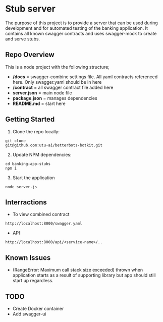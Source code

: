 # Stub server

The purpose of this project is to provide a server that can be used during development and for automated testing of the banking application. It contains all known swagger contracts and uses swagger-mock to create and serve stubs.

## Repo Overview

This is a node project with the following structure;

* **/docs** = swagger-combine settings file. All yaml contracts referenced here. Only swagger.yaml should be in here
* **/contract** = all swagger contract file added here
* **server.json** = main node file
* **package.json** = manages dependencies
* **README.md** = start here

## Getting Started

1. Clone the repo locally:
```
git clone
git@github.com:utu-ai/betterbots-botkit.git
```
2. Update NPM dependencies:
```
cd banking-app-stubs
npm i
```
3. Start the application
```
node server.js
```

## Interractions

* To view combined contract
```
http://localhost:8000/swagger.yaml
```
* API
```
http://localhost:8000/api/<service-name>/..
```

## Known Issues

* (RangeError: Maximum call stack size exceeded) thrown when application starts as a result of supporting library
    but app should still start up regardless.



## TODO

* Create Docker container
* Add swagger-ui

